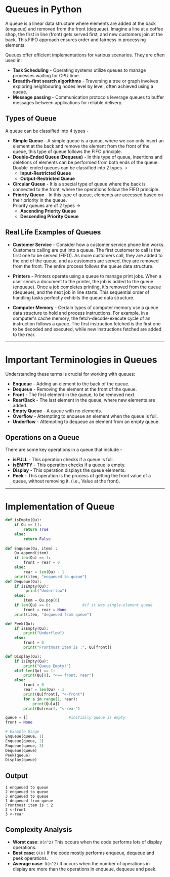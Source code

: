 # Queues in Python

A queue is a linear data structure where elements are added at the back (enqueue) and removed from the front (dequeue). Imagine a line at a coffee shop, the first in line (front) gets served first, and new customers join at the back. This FIFO approach ensures order and fairness in processing elements.

Queues offer efficient implementations for various scenarios. They are often used in:
- **Task Scheduling** - Operating systems utilize queues to manage processes waiting for CPU time.
- **Breadth-first search algorithms** - Traversing a tree or graph involves exploring neighbouring nodes level by level, often achieved using a queue.
- **Message passing** - Communication protocols leverage queues to buffer messages between applications for reliable delivery.

## Types of Queue

A queue can be classified into 4 types -

- **Simple Queue** - A simple queue is a queue, where we can only insert an element at the back and remove the element from the front of the queue, this type of queue follows the FIFO principle.
- **Double-Ended Queue (Dequeue)** - In this type of queue, insertions and deletions of elements can be performed from both ends of the queue.<br>
Double-ended queues can be classified into 2 types ->
    - **Input-Restricted Queue**
    - **Output-Restricted Queue**
- **Circular Queue** - It is a special type of queue where the back is connected to the front, where the operations follow the FIFO principle.
- **Priority Queue** - In this type of queue, elements are accessed based on their priority in the queue. <br>
Priority queues are of 2 types ->
    - **Ascending Priority Queue**
    - **Descending Priority Queue**

## Real Life Examples of Queues
- **Customer Service** - Consider how a customer service phone line works. Customers calling are put into a queue. The first customer to call is the first one to be served (FIFO). As more customers call, they are added to the end of the queue, and as customers are served, they are removed from the front. The entire process follows the queue data structure.

- **Printers** - Printers operate using a queue to manage print jobs. When a user sends a document to the printer, the job is added to the queue (enqueue). Once a job completes printing, it's removed from the queue (dequeue), and the next job in line starts. This sequential order of handling tasks perfectly exhibits the queue data structure.

- **Computer Memory** - Certain types of computer memory use a queue data structure to hold and process instructions. For example, in a computer's cache memory, the fetch-decode-execute cycle of an instruction follows a queue. The first instruction fetched is the first one to be decoded and executed, while new instructions fetched are added to the rear.

<hr>

# Important Terminologies in Queues

Understanding these terms is crucial for working with queues:

- **Enqueue** - Adding an element to the back of the queue.
- **Dequeue** - Removing the element at the front of the queue.
- **Front** - The first element in the queue, to be removed next.
- **Rear/Back** - The last element in the queue, where new elements are added.
- **Empty Queue** - A queue with no elements.
- **Overflow** - Attempting to enqueue an element when the queue is full.
- **Underflow** - Attempting to dequeue an element from an empty queue.

## Operations on a Queue

There are some key operations in a queue that include - 

- **isFULL** - This operation checks if a queue is full.
- **isEMPTY** - This operation checks if a queue is empty.
- **Display** - This operation displays the queue elements.
- **Peek** - This operation is the process of getting the front value of a queue, without removing it. (i.e., Value at the front).

<hr>

# Implementation of Queue

```python
def isEmpty(Qu):
    if Qu == []:
        return True
    else:
        return False
    
def Enqueue(Qu, item) :
    Qu.append(item)
    if len(Qu) == 1:
        front = rear = 0
    else:
        rear = len(Qu) - 1
    print(item, "enqueued to queue")
def Dequeue(Qu):
    if isEmpty(Qu):
         print("Underflow")
    else:
        item = Qu.pop(0)
    if len(Qu) == 0:              #if it was single-element queue
        front = rear = None
    print(item, "dequeued from queue")

def Peek(Qu):
    if isEmpty(Qu):
        print("Underflow")
    else:
        front = 0
        print("Frontmost item is :", Qu[front])

def Display(Qu):
    if isEmpty(Qu):
        print("Queue Empty!")
    elif len(Qu) == 1:
        print(Qu[0], "<== front, rear")
    else:
        front = 0
        rear = len(Qu) - 1
        print(Qu[front], "<-front")
        for a in range(1, rear):
            print(Qu[a])
        print(Qu[rear], "<-rear")

queue = []                  #initially queue is empty
front = None

# Example Usage
Enqueue(queue, 1)
Enqueue(queue, 2)
Enqueue(queue, 3)
Dequeue(queue)
Peek(queue)
Display(queue)
```

## Output

```
1 enqueued to queue
2 enqueued to queue
3 enqueued to queue
1 dequeued from queue
Frontmost item is : 2
2 <-front
3 <-rear
```

## Complexity Analysis

- **Worst case**: `O(n^2)` This occurs when the code performs lots of display operations.
- **Best case**: `O(n)` If the code mostly performs enqueue, dequeue and peek operations.
- **Average case**: `O(n^2)` It occurs when the number of operations in display are more than the operations in enqueue, dequeue and peek.
